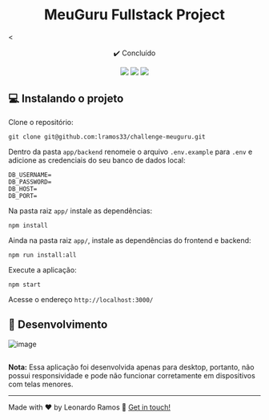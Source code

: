 <h1 align="center">MeuGuru Fullstack Project</h1>

<<p align="center">✔️ Concluído</p>

<div align="center">
  <img src="https://shields.io/github/repo-size/lramos33/challenge-meuguru">
  <img src="https://shields.io/github/languages/top/lramos33/challenge-meuguru">
  <img src="https://shields.io/github/last-commit/lramos33/challenge-meuguru">
</div>

## 💻 Instalando o projeto

Clone o repositório:

```
git clone git@github.com:lramos33/challenge-meuguru.git
```

Dentro da pasta `app/backend` renomeie o arquivo `.env.example` para `.env` e adicione as credenciais do seu banco de dados local:

```
DB_USERNAME=
DB_PASSWORD=
DB_HOST=
DB_PORT=
```

Na pasta raiz `app/` instale as dependências: 

```
npm install
```

Ainda na pasta raiz `app/`, instale as dependências do frontend e backend: 

```
npm run install:all
```

Execute a aplicação: 

```
npm start
```

Acesse o endereço `http://localhost:3000/`


## 🔧 Desenvolvimento

![image](./assets/demo.gif)

##

**Nota:** Essa aplicação foi desenvolvida apenas para desktop, portanto, não possui responsividade e pode não funcionar corretamente em dispositivos com telas menores.

---

Made with ♥ by Leonardo Ramos 👋 [Get in touch!](https://www.linkedin.com/in/lramos33/)